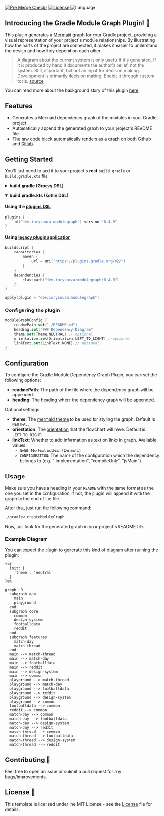 [![Pre Merge Checks](https://github.com/iurysza/module-graph/workflows/Pre%20Merge%20Checks/badge.svg)](https://github.com/iurysza/module-graph/actions?query=workflow%3A%22Pre+Merge+Checks%22) [![License](https://img.shields.io/github/license/cortinico/kotlin-android-template.svg)](LICENSE) ![Language](https://img.shields.io/github/languages/top/cortinico/kotlin-android-template?color=blue&logo=kotlin)

## Introducing the Gradle Module Graph Plugin! 🌟

This plugin generates a [Mermaid](https://github.com/mermaid-js/mermaid) graph for your Gradle
project, providing a visual representation of your project's module relationships. By illustrating
how the parts of the project are connected, it makes it easier to understand the design and how they
depend on each other.

> A diagram about the current system is only useful if it's generated. If it is produced by hand it
> documents the author's belief, not the system. Still, important, but not an input for decision
> making. Development is primarily decision making. Enable it through custom
> tools. [source](https://twitter.com/girba/status/1628326848256962561)

You can read more about the background story of this
plugin [here](https://iurysouza.dev/automating-project-architecture-graphs/).

## Features

- Generates a Mermaid dependency graph of the modules in your Gradle project.
- Automatically append the generated graph to your project's README file.
- The raw code block automatically renders as a graph on
  both [Github](https://github.blog/2022-02-14-include-diagrams-markdown-files-mermaid/)
  and [Gitlab](https://about.gitlab.com/handbook/tools-and-tips/mermaid/#mermaid-diagrams).

## Getting Started

You'll just need to add it to your project's **root** `build.gradle` or `build.gradle.kts` file.

<details>
  <summary><b>build.gradle (Groovy DSL)</b></summary>

### Using the [plugins DSL](https://docs.gradle.org/current/userguide/plugins.html#sec:plugins_block)

```groovy
plugins {
    id "dev.iurysouza.modulegraph" version "0.4.0"
}
```

### Using [legacy plugin application](https://docs.gradle.org/current/userguide/plugins.html#sec:old_plugin_application)

```groovy
buildscript {
    repositories {
        maven {
            url "https://plugins.gradle.org/m2/"
        }
    }
    dependencies {
        classpath "dev.iurysouza:modulegraph:0.4.0"
    }
}

apply plugin: "dev.iurysouza.modulegraph"
```

### Configuring the plugin

```groovy
  moduleGraphConfig {
    readmePath = "./README.md"
    heading = '### Dependency Diagram'
    theme = Theme.NEUTRAL // optional
    orientation = Orientation.LEFT_TO_RIGHT // optional
    linkText = LinkText.NONE // optional
}
```

</details>

<p></p>

<details open>
<summary><b>build.gradle.kts (Kotlin DSL)</b></summary>

<p></p>

#### Using the [plugins DSL](https://docs.gradle.org/current/userguide/plugins.html#sec:plugins_block)

```kotlin
plugins {
    id("dev.iurysouza.modulegraph") version "0.4.0"
}
```

#### Using [legacy plugin application](https://docs.gradle.org/current/userguide/plugins.html#sec:old_plugin_application)

```kotlin
buildscript {
    repositories {
        maven {
            url = uri("https://plugins.gradle.org/m2/")
        }
    }
    dependencies {
        classpath("dev.iurysouza:modulegraph:0.4.0")
    }
}

apply(plugin = "dev.iurysouza:modulegraph")
```

### Configuring the plugin

```kotlin
moduleGraphConfig {
    readmePath.set("./README.md")
    heading.set("### Dependency Diagram")
    theme.set(Theme.NEUTRAL) // optional
    orientation.set(Orientation.LEFT_TO_RIGHT) //optional
    linkText.set(LinkText.NONE) // optional
}
```

</details>

## Configuration

To configure the Gradle Module Dependency Graph Plugin, you can set the following options:

- **readmePath**: The path of the file where the dependency graph will be appended.
- **heading**: The heading where the dependency graph will be appended.

Optional settings:

- **theme**: The [mermaid theme](https://mermaid.js.org/config/theming.html) to be used for styling
  the graph. Default is `NEUTRAL`.
- **orientation**:
  The [orientation](https://mermaid.js.org/syntax/flowchart.html#flowchart-orientation) that the
  flowchart will have. Default is `LEFT_TO_RIGHT`.
- **linkText**:
  Whether to add information as text on links in graph. Available values:
    - `NONE`: No text added. (Default.)
    - `CONFIGURATION`: The name of the configuration which the dependency belongs to (e.g. "
      implementation", "compileOnly", "jsMain").

## Usage

Make sure you have a heading in your `README` with the same format as the one you set in the
configuration, if
not, the plugin will append it with the graph to the end of the file.

After that, just run the following command:

```sh
./gradlew createModuleGraph
```

Now, just look for the generated graph in your project's README file.

### Example Diagram

You can expect the plugin to generate this kind of diagram after running the plugin:

```mermaid
%%{
  init: {
    'theme': 'neutral'
  }
}%%

graph LR
  subgraph app
    main
    playground
  end
  subgraph core
    common
    design-system
    footballdata
    reddit
  end
  subgraph features
    match-day
    match-thread
  end
  main --> match-thread
  main --> match-day
  main --> footballdata
  main --> reddit
  main --> design-system
  main --> common
  playground --> match-thread
  playground --> match-day
  playground --> footballdata
  playground --> reddit
  playground --> design-system
  playground --> common
  footballdata --> common
  reddit --> common
  match-day --> common
  match-day --> footballdata
  match-day --> design-system
  match-day --> reddit
  match-thread --> common
  match-thread --> footballdata
  match-thread --> design-system
  match-thread --> reddit
```

## Contributing 🤝

Feel free to open an issue or submit a pull request for any bugs/improvements.

## License 📄

This template is licensed under the MIT License - see the [License](License) file for details.
